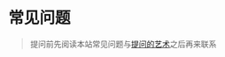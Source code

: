 # 常见问题

> 提问前先阅读本站常见问题与[提问的艺术](https://github.com/ryanhanwu/How-To-Ask-Questions-The-Smart-Way/blob/master/README-zh_CN.md)之后再来联系



